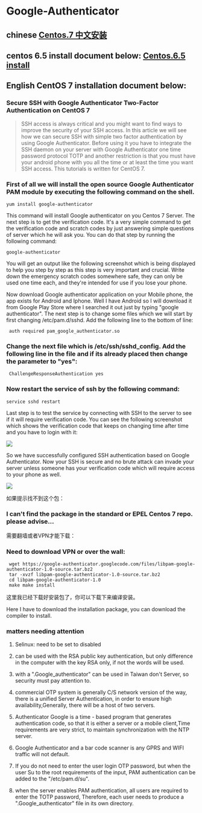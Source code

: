 # Google-Authenticator

## chinese [Centos.7 中文安装](http://blog.yangcvo.me/2016/06/29/安全的SSH与CentOS的7谷歌身份验证双因素身份验证/)

## centos 6.5 install document below: [Centos.6.5 install ](http://www.shayanderson.com/linux/install-google-authenticator-for-2-step-verification-on-centos-6-5.htm)

## English CentOS 7 installation document below:

### Secure SSH with Google Authenticator Two-Factor Authentication on CentOS 7

> SSH access is always critical and you might want to find ways to improve the security of your SSH access. In this article we will see how we can secure SSH with simple two factor authentication by using Google Authenticator. Before using it you have to integrate the SSH daemon on your server with Google Authenticator one time password protocol TOTP and another restriction is that you must have your android phone with you all the time or at least the time you want SSH access. This tutorials is written for CentOS 7.

### First of all we will install the open source Google Authenticator PAM module by executing the following command on the shell.

 ```
 yum install google-authenticator 
 ```
 This command will install Google authenticator on you Centos 7 Server. The next step is to get the verification code. It's a very simple command to get the verification code and scratch codes by just answering simple questions of server which he will ask you. You can do that step by running the following command:
 ``` 
 google-authenticator
 ```
You will get an output like the following screenshot which is being displayed to help you step by step as this step is very important and crucial. Write down the emergency scratch codes somewhere safe, they can only be used one time each, and they're intended for use if you lose your phone.


Now download Google authenticator application on your Mobile phone, the app exists for Android and Iphone. Well I have Android so I will download it from Google Play Store where I searched it out just by typing "google authenticator".
The next step is to change some files which we will start by first changing /etc/pam.d/sshd. Add the following line to the bottom of line:
```
 auth required pam_google_authenticator.so 
 ```
 
###  Change the next file which is /etc/ssh/sshd_config. Add the following line in the file and if its already placed then change the parameter to "yes":
```
 ChallengeResponseAuthentication yes 
```
 
 ### Now restart the service of ssh by the following command:
 
 ```
 service sshd restart 
 ```
Last step is to test the service by connecting with SSH to the server to see if it will require verification code. You can see the following screenshot which shows the verification code that keeps on changing time after time and you have to login with it:

![](https://www.howtoforge.com/images/ssh_two_factor_authentication/big/5.jpg)


So we have successfully configured SSH authentication based on Google Authenticator. Now your SSH is secure and no brute attack can invade your server unless someone has your verification code which will require access to your phone as well.


![](http://7xrthw.com1.z0.glb.clouddn.com/Google-OTP4.png)


如果提示找不到这个包：

### I can't find the package in the standard or EPEL Centos 7 repo. please advise...

需要翻墙或者VPN才能下载：

### Need to download VPN or over the wall:

```
 wget https://google-authenticator.googlecode.com/files/libpam-google-authenticator-1.0-source.tar.bz2 
 tar -xvzf libpam-google-authenticator-1.0-source.tar.bz2 
 cd libpam-google-authenticator-1.0 
 make make install
 ```
 
这里我已经下载好安装包了，你可以下载下来编译安装。


Here I have to download the installation package, you can download the compiler to install.


### matters needing attention


1. Selinux: need to be set to disabled

2.  can be used with the RSA public key authentication, but only difference in the computer with the key RSA only, if not the words will be used.


3.  with a ".Google_authenticator" can be used in Taiwan don't Server, so security must pay attention to.


4.  commercial OTP system is generally C/S network version of the way, there is a unified Server Authentication, in order to ensure high availability,Generally, there will be a host of two servers.


5. Authenticator Google is a time - based program that generates authentication code, so that it is either a server or a mobile client,Time requirements are very strict, to maintain synchronization with the NTP server.


6. Google Authenticator and a bar code scanner is any GPRS and WIFI traffic will not default.

7. If you do not need to enter the user login OTP password, but when the user Su to the root requirements of the input,
PAM authentication can be added to the "/etc/pam.d/su".


8. when the server enables PAM authentication, all users are required to enter the TOTP password,
Therefore, each user needs to produce a ".Google_authenticator" file in its own directory.



